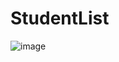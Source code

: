 # StudentList
![image](https://user-images.githubusercontent.com/91121763/136184831-b11fc4fc-bf53-4bed-8f1c-496bc2a4f11b.png)

